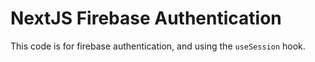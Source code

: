 # NextJS Firebase Authentication

This code is for firebase authentication, and using the `useSession` hook.
